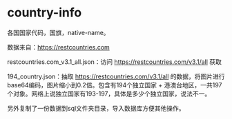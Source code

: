# country-info

各国国家代码，国旗，native-name。



数据来自：https://restcountries.com



restcountries.com_v3.1_all.json：访问 https://restcountries.com/v3.1/all 获取



194_country.json：抽取 https://restcountries.com/v3.1/all 的数据，将图片进行base64编码，图片缩小到0.2倍。包含有194个独立国家 + 港澳台地区，一共197个对象。网络上说独立国家有193-197，具体是多少个独立国家，说法不一。



另外复制了一份数据到sql文件夹目录，导入数据库方便其他操作。
